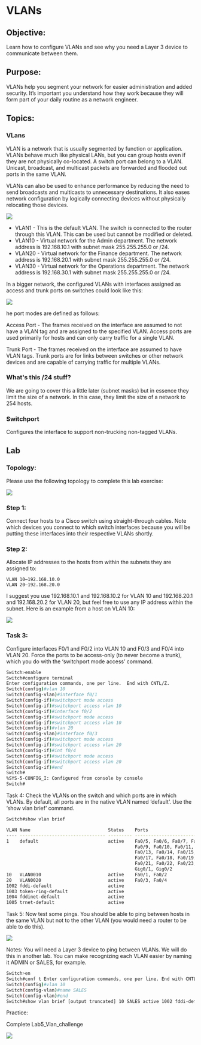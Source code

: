 # VLANs 

## Objective: 

Learn how to configure VLANs and see why you need a Layer 3 device to communicate between them. 

## Purpose: 

VLANs help you segment your network for easier administration and added security. It’s important you understand how they work because they will form part of your daily routine as a network engineer.

## Topics: 

### VLans

VLAN is a network that is usually segmented by function or application. VLANs behave much like physical LANs, but you can group hosts even if they are not physically co-located. A switch port can belong to a VLAN. Unicast, broadcast, and multicast packets are forwarded and flooded out ports in the same VLAN.

VLANs can also be used to enhance performance by reducing the need to send broadcasts and multicasts to unnecessary destinations. It also eases network configuration by logically connecting devices without physically relocating those devices.

![](imgs/2021-08-06-10-50-52.png)

* VLAN1 - This is the default VLAN. The switch is connected to the router through this VLAN. This can be used but cannot be modified or deleted.
* VLAN10 - Virtual network for the Admin department. The network address is 192.168.10.1 with subnet mask 255.255.255.0 or /24.
* VLAN20 - Virtual network for the Finance department. The network address is 192.168.20.1 with subnet mask 255.255.255.0 or /24.
* VLAN30 - Virtual network for the Operations department. The network address is 192.168.30.1 with subnet mask 255.255.255.0 or /24.

In a bigger network, the configured VLANs with interfaces assigned as access and trunk ports on switches could look like this:

![](imgs/2021-08-06-10-52-19.png)

he port modes are defined as follows:

Access Port - The frames received on the interface are assumed to not have a VLAN tag and are assigned to the specified VLAN. Access ports are used primarily for hosts and can only carry traffic for a single VLAN.

Trunk Port - The frames received on the interface are assumed to have VLAN tags. Trunk ports are for links between switches or other network devices and are capable of carrying traffic for multiple VLANs.

### What's this /24 stuff? 

We are going to cover this a little later (subnet masks) but in essence they limit the size of a network. In this case, they limit the size of a network to 254 hosts. 

### Switchport
Configures the interface to support non-trucking non-tagged VLANs. 
## Lab 

### Topology: 

Please use the following topology to complete this lab exercise: 

![](imgs/2021-08-06-10-37-06.png)

### Step 1: 

Connect four hosts to a Cisco switch  using straight-through cables. Note which devices you connect to which switch interfaces because you will be putting these interfaces into their respective VLANs shortly. 

### Step 2: 

Allocate IP addresses to the hosts from within the subnets they are assigned to: 

`VLAN 10—192.168.10.0`  
`VLAN 20—192.168.20.0 `

I suggest you use 192.168.10.1 and 192.168.10.2 for VLAN 10 and 192.168.20.1 and 192.168.20.2 for VLAN 20, but feel free to use any IP address within the subnet. Here is an example from a host on VLAN 10:

![](imgs/2021-08-06-10-36-35.png)



### Task 3: 

Configure interfaces F0/1 and F0/2 into VLAN 10 and F0/3 and F0/4 into VLAN 20. Force the ports to be access-only (to never become a trunk), which you do with the ‘switchport mode access’ command. 

```bash
Switch>enable
Switch#configure terminal
Enter configuration commands, one per line.  End with CNTL/Z.
Switch(config)#vlan 10
Switch(config-vlan)#interface f0/1
Switch(config-if)#switchport mode access
Switch(config-if)#switchport access vlan 10
Switch(config-if)#interface f0/2
Switch(config-if)#switchport mode access
Switch(config-if)#switchport access vlan 10
Switch(config-if)#vlan 20
Switch(config-vlan)#interface f0/3
Switch(config-if)#switchport mode access
Switch(config-if)#switchport access vlan 20
Switch(config-if)#int f0/4
Switch(config-if)#switchport mode access
Switch(config-if)#switchport access vlan 20
Switch(config-if)#end
Switch#
%SYS-5-CONFIG_I: Configured from console by console
Switch#
```

Task 4: Check the VLANs on the switch and which ports are in which VLANs. By default, all ports are in the native VLAN named ‘default’. Use the ‘show vlan brief’ command.

```bash
Switch#show vlan brief

VLAN Name                             Status    Ports
---- -------------------------------- --------- -------------------------------
1    default                          active    Fa0/5, Fa0/6, Fa0/7, Fa0/8
                                                Fa0/9, Fa0/10, Fa0/11, Fa0/12
                                                Fa0/13, Fa0/14, Fa0/15, Fa0/16
                                                Fa0/17, Fa0/18, Fa0/19, Fa0/20
                                                Fa0/21, Fa0/22, Fa0/23, Fa0/24
                                                Gig0/1, Gig0/2
10   VLAN0010                         active    Fa0/1, Fa0/2
20   VLAN0020                         active    Fa0/3, Fa0/4
1002 fddi-default                     active    
1003 token-ring-default               active    
1004 fddinet-default                  active    
1005 trnet-default                    active 
```

Task 5: Now test some pings. You should be able to ping between hosts in the same VLAN but not to the other VLAN (you would need a router to be able to do this). 

![](imgs/2021-08-06-10-41-58.png)

Notes: You will need a Layer 3 device to ping between VLANs. We will do this in another lab. You can make recognizing each VLAN easier by naming it ADMIN or SALES, for example.

```bash
Switch>en
Switch#conf t Enter configuration commands, one per line. End with CNTL/Z. 
Switch(config)#vlan 10 
Switch(config-vlan)#name SALES 
Switch(config-vlan)#end 
Switch#show vlan brief [output truncated] 10 SALES active 1002 fddi-default active
```

Practice: 

Complete Lab5_Vlan_challenge

![](imgs/2021-08-06-10-47-43.png)

